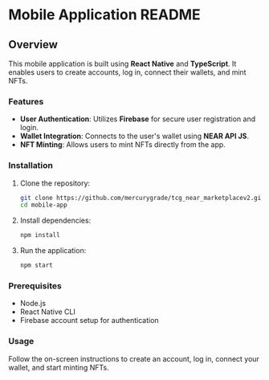 # Mobile Application README

## Overview

This mobile application is built using **React Native** and **TypeScript**. It enables users to create accounts, log in, connect their wallets, and mint NFTs.

### Features

- **User Authentication**: Utilizes **Firebase** for secure user registration and login.
- **Wallet Integration**: Connects to the user's wallet using **NEAR API JS**.
- **NFT Minting**: Allows users to mint NFTs directly from the app.

### Installation

1. Clone the repository:

   ```bash
   git clone https://github.com/mercurygrade/tcg_near_marketplacev2.git
   cd mobile-app
   ```

2. Install dependencies:

   ```bash
   npm install
   ```

3. Run the application:
   ```bash
   npm start
   ```

### Prerequisites

- Node.js
- React Native CLI
- Firebase account setup for authentication

### Usage

Follow the on-screen instructions to create an account, log in, connect your wallet, and start minting NFTs.

